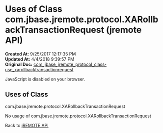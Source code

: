 # Uses of Class com.jbase.jremote.protocol.XARollbackTransactionRequest (jremote API)

**Created At:** 9/25/2017 12:17:35 PM  
**Updated At:** 4/4/2018 9:39:57 PM  
**Original Doc:** [com_jbase_jremote_protocol_class-use_xarollbacktransactionrequest](https://docs.jbase.com/39271-class-use/com_jbase_jremote_protocol_class-use_xarollbacktransactionrequest)  

<!--<br>    try {<br>        if (location.href.indexOf('is-external=true') == -1) {<br>            parent.document.title="Uses of Class com.jbase.jremote.protocol.XARollbackTransactionRequest (jremote   API)";<br>        }<br>    }<br>    catch(err) {<br>    }<br>//-->
JavaScript is disabled on your browser.



<!--<br>  allClassesLink = document.getElementById("allclasses\_navbar\_top");<br>  if(window==top) {<br>    allClassesLink.style.display = "block";<br>  }<br>  else {<br>    allClassesLink.style.display = "none";<br>  }<br>  //-->

## Uses of Class
com.jbase.jremote.protocol.XARollbackTransactionRequest

No usage of com.jbase.jremote.protocol.XARollbackTransactionRequest

Back to [jREMOTE API](com_jbase_jremote_package-summary)
